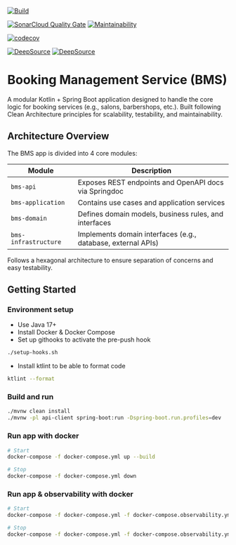 [![Build](https://github.com/manoucodes/bms/actions/workflows/release.yml/badge.svg?branch=master)](https://github.com/manoucodes/bms/actions/workflows/release.yml)

[![SonarCloud Quality Gate](https://sonarcloud.io/api/project_badges/measure?project=manoucodes_bms&metric=alert_status)](https://sonarcloud.io/summary/new_code?id=manoucodes_bms) [![Maintainability](https://sonarcloud.io/api/project_badges/measure?project=manoucodes_bms&metric=sqale_rating)](https://sonarcloud.io/summary/new_code?id=manoucodes_bms)

[![codecov](https://codecov.io/gh/manoucodes/bms/graph/badge.svg?token=0G499NPO3R)](https://codecov.io/gh/manoucodes/bms)

[![DeepSource](https://app.deepsource.com/gh/manoucodes/bms.svg/?label=active+issues&show_trend=true&token=ScEtUsphfOCpS8qzYBFhgKaY)](https://app.deepsource.com/gh/manoucodes/bms/) [![DeepSource](https://app.deepsource.com/gh/manoucodes/bms.svg/?label=resolved+issues&show_trend=true&token=ScEtUsphfOCpS8qzYBFhgKaY)](https://app.deepsource.com/gh/manoucodes/bms/)
# Booking Management Service (BMS)
A modular Kotlin + Spring Boot application designed to handle the core logic for booking services (e.g., salons, barbershops, etc.). Built following Clean Architecture principles for scalability, testability, and maintainability.

## Architecture Overview
The BMS app is divided into 4 core modules:

| Module               | Description                                                           |
|----------------------|------------------------------------------------------------------------|
| `bms-api`            | Exposes REST endpoints and OpenAPI docs via Springdoc                 |
| `bms-application`    | Contains use cases and application services                           |
| `bms-domain`         | Defines domain models, business rules, and interfaces                 |
| `bms-infrastructure` | Implements domain interfaces (e.g., database, external APIs)          |

Follows a hexagonal architecture to ensure separation of concerns and easy testability.

## Getting Started

### Environment setup
- Use Java 17+
- Install Docker & Docker Compose
- Set up githooks to activate the pre-push hook
```bash
./setup-hooks.sh
```
- Install ktlint to be able to format code
```bash
ktlint --format
```

### Build and run
```bash
./mvnw clean install
./mvnw -pl api-client spring-boot:run -Dspring-boot.run.profiles=dev
```

### Run app with docker
```bash
# Start
docker-compose -f docker-compose.yml up --build

# Stop
docker-compose -f docker-compose.yml down
```

### Run app & observability with docker
```bash
# Start
docker-compose -f docker-compose.yml -f docker-compose.observability.yml up --build

# Stop
docker-compose -f docker-compose.yml -f docker-compose.observability.yml down
```

